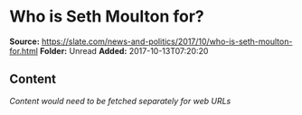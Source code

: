 # Who is Seth Moulton for?

**Source:** https://slate.com/news-and-politics/2017/10/who-is-seth-moulton-for.html
**Folder:** Unread
**Added:** 2017-10-13T07:20:20




## Content
*Content would need to be fetched separately for web URLs*
